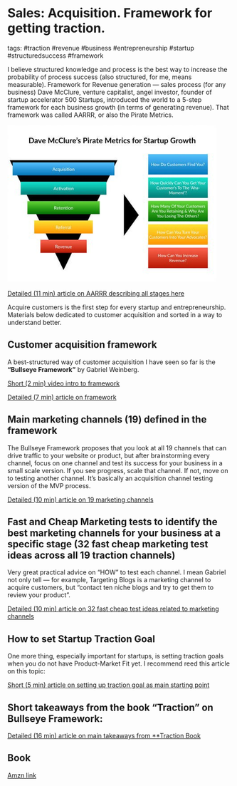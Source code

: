 # Sales: Acquisition. Framework for getting traction.

tags: #traction #revenue #business #entrepreneurship #startup #structuredsuccess #framework

I believe structured knowledge and process is the best way to increase the probability of process success (also structured, for me, means measurable).
Framework for Revenue generation — sales process (for any business)
Dave McClure, venture capitalist, angel investor, founder of startup accelerator 500 Startups, introduced the world to a 5-step framework for each business growth (in terms of generating revenue). That framework was called AARRR, or also the Pirate Metrics.

![AARRR Framework](images/aarrr.jpg)

[Detailed (11 min) article on AARRR describing all stages here](https://medium.com/@ms.mbalke/aarrr-framework-metrics-that-let-your-startup-sound-like-a-pirate-ship-e91d4082994b)

Acquire customers is the first step for every startup and entrepreneurship.
Materials below dedicated to customer acquisition and sorted in a way to understand better.

## Customer acquisition framework

A best-structured way of customer acquisition I have seen so far is the **“Bullseye Framework”** by Gabriel Weinberg.

[Short (2 min) video intro to framework](https://youtu.be/O3cnNkwdv6E)

[Detailed (7 min) article on framework](https://medium.com/@yegg/the-bullseye-framework-for-getting-traction-ef49d05bfd7e)


## Main marketing channels (19) defined in the framework

The Bullseye Framework proposes that you look at all 19 channels that can drive traffic to your website or product, but after brainstorming every channel, focus on one channel and test its success for your business in a small scale version. If you see progress, scale that channel. If not, move on to testing another channel. It’s basically an acquisition channel testing version of the MVP process.

[Detailed (10 min) article on 19 marketing channels](https://medium.com/@yegg/the-19-channels-you-can-use-to-get-traction-93c762d19339)


## Fast and Cheap Marketing tests to identify the best marketing channels for your business at a specific stage (32 fast cheap marketing test ideas across all 19 traction channels)

Very great practical advice on “HOW” to test each channel. I mean Gabriel not only tell — for example, Targeting Blogs is a marketing channel to acquire customers, but “contact ten niche blogs and try to get them to review your product”.

[Detailed (10 min) article on 32 fast cheap test ideas related to marketing channels](https://medium.com/@yegg/32-fast-cheap-marketing-test-ideas-across-all-19-traction-channels-24e227c3a8e3)


## How to set Startup Traction Goal

One more thing, especially important for startups, is setting traction goals when you do not have Product-Market Fit yet. I recommend reed this article on this topic:

[Short (5 min) article on setting up traction goal as main starting point](https://www.onstartups.com/startup-traction-starts-with-the-right-goal.-how-to-get-it-right)


## Short takeaways from the book “Traction” on Bullseye Framework:

[Detailed (16 min) article on main takeaways from **Traction Book](https://medium.com/@yegg/78-takeaways-from-traction-book-1b44d2a03dda)


## Book

[Amzn link](https://www.amazon.com/gp/product/1591848369/ref=as_li_tl?ie=UTF8&camp=1789&creative=9325&creativeASIN=1591848369&linkCode=as2&tag=tracbook-20&linkId=394861f8a2a9a9d2f773b2182f09e4fe)
